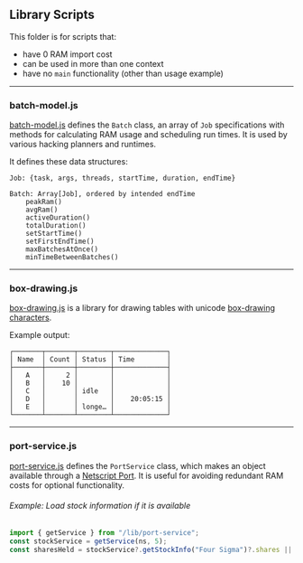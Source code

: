## Library Scripts

This folder is for scripts that:

- have 0 RAM import cost
- can be used in more than one context
- have no `main` functionality (other than usage example)

---

### batch-model.js

[batch-model.js](batch-model.js) defines the `Batch` class, an array of `Job` specifications with methods for calculating RAM usage and scheduling run times. It is used by various hacking planners and runtimes.

It defines these data structures:

```
Job: {task, args, threads, startTime, duration, endTime}
```

```
Batch: Array[Job], ordered by intended endTime
    peakRam()
    avgRam()
    activeDuration()
    totalDuration()
    setStartTime()
    setFirstEndTime()
    maxBatchesAtOnce()
    minTimeBetweenBatches()
```

---

### box-drawing.js

[box-drawing.js](box-drawing.js) is a library for drawing tables with unicode [box-drawing characters](https://en.wikipedia.org/wiki/Box-drawing_character).

Example output:
```
┌───────┬───────┬────────┬─────────────┐
│ Name  │ Count │ Status │ Time        │
├───────┼───────┼────────┼─────────────┤
│   A   │     2 │        │             │
│   B   │    10 │        │             │
│   C   │       │ idle   │             │
│   D   │       │        │    20:05:15 │
│   E   │       │ longe… │             │
└───────┴───────┴────────┴─────────────┘
```

---

### port-service.js

[port-service.js](port-service.js) defines the `PortService` class, which makes an object available through a [Netscript Port](https://bitburner.readthedocs.io/en/latest/netscript/netscriptmisc.html#netscript-ports). It is useful for avoiding redundant RAM costs for optional functionality.

###### Example: Load stock information if it is available

```javascript
import { getService } from "/lib/port-service";
const stockService = getService(ns, 5);
const sharesHeld = stockService?.getStockInfo("Four Sigma")?.shares || 0;
```
